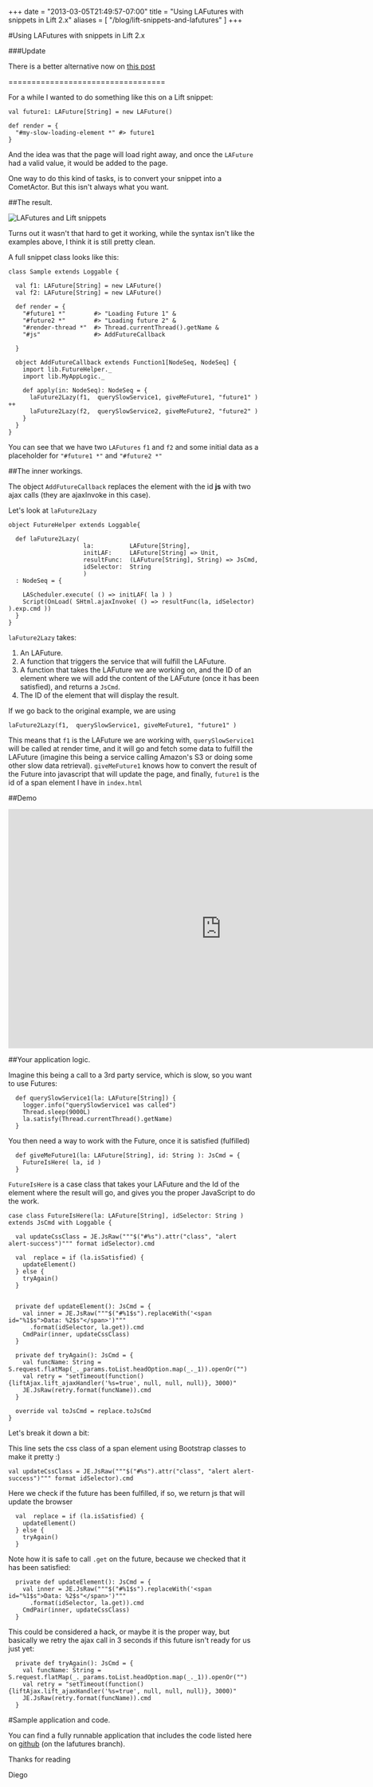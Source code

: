 +++
date = "2013-03-05T21:49:57-07:00"
title = "Using LAFutures with snippets in Lift 2.x"
aliases = [
	"/blog/lift-snippets-and-lafutures"
]
+++

[title: ]: /
[category: Lift]: /
[date: 2013/3/5]: /
[tags: {lift, Scala, comet actors, comet, actors, LAFutures, Futures, javascript}]: /

#Using LAFutures with snippets in Lift 2.x

###Update

There is a better alternative now on [this post](https://fmpwizard.telegr.am/blog/async-snippets-in-lift)

==================================

For a while I wanted to do something like this on a Lift snippet:

```
val future1: LAFuture[String] = new LAFuture()

def render = {
  "#my-slow-loading-element *" #> future1
}
```

And the idea was that the page will load right away, and once the `LAFuture` had a valid value, it would be added to the page.

One way to do this kind of tasks, is to convert your snippet into a CometActor. But this isn't always what you want.

##The result.

![LAFutures and Lift snippets](/images/lafutures-1.jpg "Using Lift's LAFutures on snippets")


Turns out it wasn't that hard to get it working, while the syntax isn't like the examples above, I think it is still pretty clean.

A full snippet class looks like this:

```
class Sample extends Loggable {

  val f1: LAFuture[String] = new LAFuture()
  val f2: LAFuture[String] = new LAFuture()

  def render = {
    "#future1 *"        #> "Loading Future 1" &
    "#future2 *"        #> "Loading future 2" &
    "#render-thread *"  #> Thread.currentThread().getName &
    "#js"               #> AddFutureCallback

  }

  object AddFutureCallback extends Function1[NodeSeq, NodeSeq] {
    import lib.FutureHelper._
    import lib.MyAppLogic._

    def apply(in: NodeSeq): NodeSeq = {
      laFuture2Lazy(f1,  querySlowService1, giveMeFuture1, "future1" ) ++
      laFuture2Lazy(f2,  querySlowService2, giveMeFuture2, "future2" )
    }
  }
}

```

You can see that we have two `LAFutures` `f1` and `f2` and some initial data as a placeholder for `"#future1 *"` and `"#future2 *"`

##The inner workings.

The object `AddFutureCallback` replaces the element with the id **js** with two ajax calls (they are ajaxInvoke in this case).

Let's look at `laFuture2Lazy`

```
object FutureHelper extends Loggable{

  def laFuture2Lazy(
                     la:          LAFuture[String],
                     initLAF:     LAFuture[String] => Unit,
                     resultFunc:  (LAFuture[String], String) => JsCmd,
                     idSelector:  String
                     )
  : NodeSeq = {

    LAScheduler.execute( () => initLAF( la ) )
    Script(OnLoad( SHtml.ajaxInvoke( () => resultFunc(la, idSelector) ).exp.cmd ))
  }
}

```

`laFuture2Lazy` takes:

1. An LAFuture.
2. A function that triggers the service that will fulfill the LAFuture.
3. A function that takes the LAFuture we are working on, and the ID of an element where we will add the content of the LAFuture (once it has been satisfied), and returns a `JsCmd`.
4. The ID of the element that will display the result.


If we go back to the original example, we are using

`laFuture2Lazy(f1,  querySlowService1, giveMeFuture1, "future1" )`

This means that `f1` is the LAFuture we are working with, `querySlowService1` will be called at render time, and it will go and fetch some data to fulfill the LAFuture (imagine this being a service calling Amazon's S3 or doing some other slow data retrieval). `giveMeFuture1` knows how to convert the result of the Future into javascript that will update the page, and finally, `future1` is the id of a span element I have in `index.html`

##Demo


<p>
<iframe width="853" height="480" src="https://www.youtube.com/embed/dTNu4IODIKM?rel=0" frameborder="0" allowfullscreen></iframe>
</p>


##Your application logic.

Imagine this being a call to a 3rd party service, which is slow, so you want to use Futures:

```
  def querySlowService1(la: LAFuture[String]) {
    logger.info("querySlowService1 was called")
    Thread.sleep(9000L)
    la.satisfy(Thread.currentThread().getName)
  }
```
You then need a way to work with the Future, once it is satisfied (fulfilled)

```
  def giveMeFuture1(la: LAFuture[String], id: String ): JsCmd = {
    FutureIsHere( la, id )
  }

```

`FutureIsHere` is a case class that takes your LAFuture and the Id of the element where the result will go, and gives you the proper JavaScript to do the work.

```
case class FutureIsHere(la: LAFuture[String], idSelector: String ) extends JsCmd with Loggable {

  val updateCssClass = JE.JsRaw("""$("#%s").attr("class", "alert alert-success")""" format idSelector).cmd

  val  replace = if (la.isSatisfied) {
    updateElement()
  } else {
    tryAgain()
  }


  private def updateElement(): JsCmd = {
    val inner = JE.JsRaw("""$("#%1$s").replaceWith('<span id="%1$s">Data: %2$s"</span>')"""
      .format(idSelector, la.get)).cmd
    CmdPair(inner, updateCssClass)
  }

  private def tryAgain(): JsCmd = {
    val funcName: String = S.request.flatMap(_._params.toList.headOption.map(_._1)).openOr("")
    val retry = "setTimeout(function(){liftAjax.lift_ajaxHandler('%s=true', null, null, null)}, 3000)"
    JE.JsRaw(retry.format(funcName)).cmd
  }

  override val toJsCmd = replace.toJsCmd
}

```

Let's break it down a bit:

This line sets the css class of a span element using Bootstrap classes to make it pretty :)

    val updateCssClass = JE.JsRaw("""$("#%s").attr("class", "alert alert-success")""" format idSelector).cmd

Here we check if the future has been fulfilled, if so, we return js that will update the browser

```
  val  replace = if (la.isSatisfied) {
    updateElement()
  } else {
    tryAgain()
  }
```

Note how it is safe to call `.get` on the future, because we checked that it has been satisfied:

```
  private def updateElement(): JsCmd = {
    val inner = JE.JsRaw("""$("#%1$s").replaceWith('<span id="%1$s">Data: %2$s"</span>')"""
      .format(idSelector, la.get)).cmd
    CmdPair(inner, updateCssClass)
  }
```  

This could be considered a hack, or maybe it is the proper way, but basically we retry the ajax call in 3 seconds if this future isn't ready for us just yet:

```
  private def tryAgain(): JsCmd = {
    val funcName: String = S.request.flatMap(_._params.toList.headOption.map(_._1)).openOr("")
    val retry = "setTimeout(function(){liftAjax.lift_ajaxHandler('%s=true', null, null, null)}, 3000)"
    JE.JsRaw(retry.format(funcName)).cmd
  }
```

#Sample application and code.

You can find a fully runnable application that includes the code listed here on [github](https://github.com/fmpwizard/lift_starter_2.4/tree/lafutures) (on the lafutures branch).

Thanks for reading

  Diego
